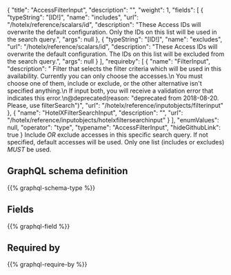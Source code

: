 {
  "title": "AccessFilterInput",
  "description": "",
  "weight": 1,
  "fields": [
    {
      "typeString": "[ID!]",
      "name": "includes",
      "url": "/hotelx/reference/scalars/id",
      "description": "These Access IDs will overwrite the default configuration. Only the IDs on this list will be used in the search query.",
      "args": null
    },
    {
      "typeString": "[ID!]",
      "name": "excludes",
      "url": "/hotelx/reference/scalars/id",
      "description": "These Access IDs will overwrite the default configuration. The IDs on this list will be excluded from the search query.",
      "args": null
    }
  ],
  "requireby": [
    {
      "name": "FilterInput",
      "description": " Filter that selects the filter criteria which will be used in this availability. Currently you can only choose the accesses.\n You must choose one of them, include or exclude, or the other alternative isn't specified anything.\n If input both, you will receive a validation error that indicates this error.\n@deprecated(reason: \"deprecated from 2018-08-20. Please, use filterSearch\")",
      "url": "/hotelx/reference/inputobjects/filterinput"
    },
    {
      "name": "HotelXFilterSearchInput",
      "description": "",
      "url": "/hotelx/reference/inputobjects/hotelxfiltersearchinput"
    }
  ],
  "enumValues": null,
  "operator": "type",
  "typename": "AccessFilterInput",
  "hideGithubLink": true
}
Include *OR* exclude accesses in this specific search query. If not specified, default accesses will be used.
Only one list (includes or excludes) *MUST* be used.
## GraphQL schema definition

{{% graphql-schema-type %}}

## Fields

{{% graphql-field %}}

## Required by

{{% graphql-require-by %}}
